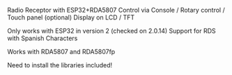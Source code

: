 Radio Receptor with ESP32+RDA5807 Control via Console / Rotary control / Touch panel (optional) Display on LCD / TFT

Only works with ESP32 in version 2 (checked on 2.0.14) Support for RDS with Spanish Characters

Works with RDA5807 and RDA5807fp

Need to install the libraries included!
